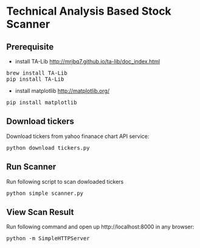 # Technical Analysis Based Stock Scanner

## Prerequisite
* install TA-Lib http://mrjbq7.github.io/ta-lib/doc_index.html
<pre>
brew install TA-Lib
pip install TA-Lib
</pre>
* install matplotlib http://matplotlib.org/
<pre>
pip install matplotlib
</pre>

## Download tickers
Download tickers from yahoo finanace chart API service:
<pre>
python download_tickers.py
</pre>

## Run Scanner
Run following script to scan dowloaded tickers
<pre>
python simple_scanner.py
</pre>

## View Scan Result
Run following command and open up http://localhost:8000 in any browser:
<pre>
python -m SimpleHTTPServer
</pre>


